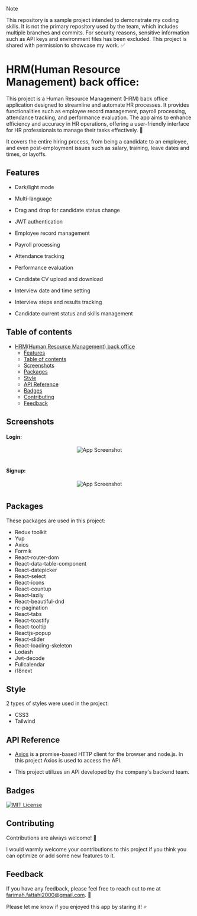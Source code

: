 > [!note]
> This repository is a sample project intended to demonstrate my coding skills. It is not the primary repository used by the team, which includes multiple branches and commits. For security reasons, sensitive information such as API keys and environment files has been excluded. This project is shared with permission to showcase my work. ✅


# HRM(Human Resource Management) back office:

This project is a Human Resource Management (HRM) back office application designed to streamline and automate HR processes. It provides functionalities such as employee record management, payroll processing, attendance tracking, and performance evaluation. The app aims to enhance efficiency and accuracy in HR operations, offering a user-friendly interface for HR professionals to manage their tasks effectively. :office:

It covers the entire hiring process, from being a candidate to an employee, and even post-employment issues such as salary, training, leave dates and times, or layoffs.

## Features

- Dark/light mode

- Multi-language
  
- Drag and drop for candidate status change

- JWT authentication
  
- Employee record management

- Payroll processing

- Attendance tracking

- Performance evaluation

- Candidate CV upload and download

- Interview date and time setting

- Interview steps and results tracking

- Candidate current status and skills management

## Table of contents

- [HRM(Human Resource Management) back office](#hrm-human-resource-management-back-office:)
  * [Features](#features)
  * [Table of contents](#table-of-contents)
  * [Screenshots](#screenshots)
  * [Packages](#packages)
  * [Style](#style)
  * [API Reference](#api-reference)
  * [Badges](#badges)
  * [Contributing](#contributing)
  * [Feedback](#feedback)

## Screenshots

#### Login:

  <div align="center">

![App Screenshot](https://github.com/user-attachments/assets/40098bfb-12e9-4f02-ae95-84557f5e7d33)

  </div>
  
  #

#### Signup:
<div align="center">

![App Screenshot](https://github.com/user-attachments/assets/041d887d-1351-4157-90dc-c7853304d134)

  </div>

   #

## Packages

These packages are used in this project:

- Redux toolkit
- Yup
- Axios
- Formik
- React-router-dom
- React-data-table-component
- React-datepicker
- React-select
- React-icons
- React-countup
- React-lazily
- React-beautiful-dnd
- rc-pagination
- React-tabs
- React-toastify
- React-tooltip
- Reactjs-popup
- React-slider
- React-loading-skeleton
- Lodash
- Jwt-decode
- Fullcalendar
- i18next


## Style
2 types of styles were used in the project:

- CSS3
- Tailwind


## API Reference

- [Axios](https://axios-http.com/) is a promise-based HTTP client for the browser and node.js. In this project Axios is used to access the API.

- This project utilizes an API developed by the company's backend team.

## Badges

[![MIT License](https://img.shields.io/github/repo-size/Farimah71/HRM-backOffice?style=flat-square)](https://choosealicense.com/licenses/mit/)


## Contributing

Contributions are always welcome! :seedling:

I would warmly welcome your contributions to this project if you think you can optimize or add some new features to it.



## Feedback

If you have any feedback, please feel free to reach out to me at farimah.fattahi2000@gmail.com. :email:

Please let me know if you enjoyed this app by staring it! :star:
